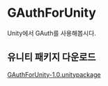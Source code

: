 # GAuthForUnity
Unity에서 GAuth를 사용해봅시다.

## 유니티 패키지 다운로드
[GAuthForUnity-1.0.unitypackage](https://drive.google.com/u/1/uc?id=1CWgvwr-iAG-W1HKR4jiA9-pXIuTvUvQJ&export=download)
